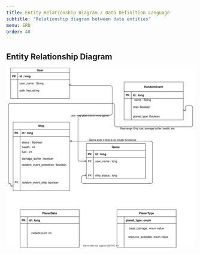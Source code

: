 ```yaml
---
title: Entity Relationship Diagram / Data Definition Language
subtitle: "Relationship diagram between data entities"
menu: ERD
order: 40
---
```


## Entity Relationship Diagram

[![Entity-relationship diagram](img/erd.svg)](pdf/erd.pdf)
